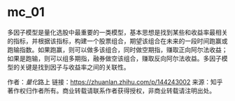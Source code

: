 # mc_01
多因子模型是量化选股中最重要的一类模型，基本思想是找到某些和收益率最相关的指标，并根据该指标，构建一个股票组合，期望该组合在未来的一段时间跑赢或跑输指数。如果跑赢，则可以做多该组合，同时做空期指，赚取正向阿尔法收益；如果是跑输，则可以组多期指，融券做空该组合，赚取反向阿尔法收益。多因子模型的关键是找到因子与收益率之间的关联性。

作者：<em>量化</em>路上
链接：https://zhuanlan.zhihu.com/p/144243002
来源：知乎
著作权归作者所有。商业转载请联系作者获得授权，非商业转载请注明出处。
